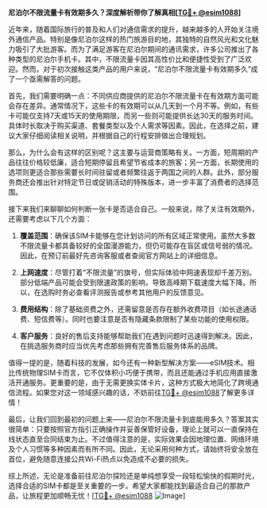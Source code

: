 **尼泊尔不限流量卡有效期多久？深度解析带你了解真相[[TG💪+ @esim1088](https://t.me/s/esim1088)]**

近年来，随着国际旅行的普及和人们对通信需求的提升，越来越多的人开始关注境外通信产品。特别是像尼泊尔这样的热门旅游目的地，其独特的自然风光和文化魅力吸引了大批游客。而为了满足游客在尼泊尔期间的通讯需求，许多公司推出了各种类型的尼泊尔手机卡。其中，不限流量卡因其高性价比和便捷性受到了广泛欢迎。然而，对于初次接触这类产品的用户来说，“尼泊尔不限流量卡有效期多久”成了一个亟需解答的问题。

首先，我们需要明确一点：不同供应商提供的尼泊尔不限流量卡在有效期方面可能会存在差异。通常情况下，这些卡的有效期可以从几天到一个月不等。例如，有些卡可能仅支持7天或15天的使用期限，而另一些则可能提供长达30天的服务时间。具体时长取决于购买渠道、套餐类型以及个人需求等因素。因此，在选择之前，建议大家仔细阅读相关说明，并根据自己的行程安排做出合理规划。

那么，为什么会有这样的区别呢？这主要与运营商策略有关。一方面，短周期的产品往往价格较低廉，适合短期停留且希望节省成本的旅客；另一方面，长期使用的选项则更适合那些需要长时间驻留或者频繁往返于两国之间的人群。此外，部分服务商还会推出针对特定节日或促销活动的特殊版本，进一步丰富了消费者的选择范围。

接下来我们来聊聊如何判断一张卡是否适合自己。一般来说，除了关注有效期外，还需要考虑以下几个方面：

1. **覆盖范围**：确保该SIM卡能够在您计划访问的所有区域正常使用。虽然大多数不限流量卡都具备较好的全国漫游能力，但仍可能存在盲区或信号弱的情况。因此，在预订前最好先咨询客服或者查阅官方网站上的详细信息。

2. **上网速度**：尽管打着“不限流量”的旗号，但实际体验中网速表现却千差万别。部分低端产品可能会受到限速政策的影响，导致高峰期下载速度大幅下降。所以，在选购时务必查看评测报告或参考其他用户的反馈意见。

3. **费用结构**：除了基础资费之外，还需留意是否存在额外收费项目（如长途通话费、短信费等）。同时也要注意是否有隐藏条款限制了某些功能的使用权限。

4. **客户服务**：良好的售后支持能够帮助我们在遇到问题时迅速得到解决。因此，在挑选服务商时应当优先考虑那些拥有完善售后服务体系的品牌。

值得一提的是，随着科技的发展，如今还有一种新型解决方案——eSIM技术。相比传统物理SIM卡而言，它不仅体积小巧便于携带，而且还能通过手机应用直接激活开通服务。更重要的是，由于无需更换实体卡片，这种方式极大地简化了跨境通信流程。如果您对这一领域感兴趣的话，不妨前往[TG💪+ @esim1088](https://t.me/s/esim1088)了解更多详情！

最后，让我们回到最初的问题上来——尼泊尔不限流量卡到底能用多久？答案其实很简单：只要按照官方指引正确操作并妥善保管好设备，理论上就可以一直保持在线状态直至合同结束为止。不过值得注意的是，实际效果会因地理位置、网络环境及个人习惯等多种因素而有所不同。因此，无论采用何种方式，请始终将安全放在首位，避免随意连接公共Wi-Fi热点以免造成不必要的损失。

综上所述，无论是准备前往尼泊尔探险还是单纯想享受一段轻松愉快的假期时光，选择合适的SIM卡都是至关重要的一步。希望大家都能找到最适合自己的那款产品，让旅程更加顺畅无忧！[[TG💪+ @esim1088](https://t.me/s/esim1088) ![Image](https://i.postimg.cc/4NQfJmqS/Snipaste-2025-05-13-00-14-12.png)]